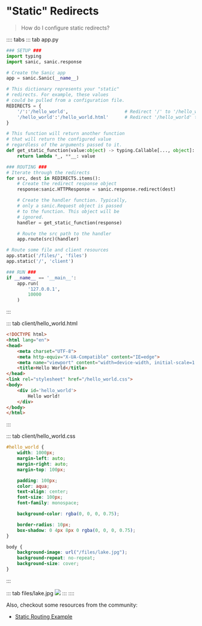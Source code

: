 # "Static" Redirects

> How do I configure static redirects?

:::: tabs
::: tab app.py
```python
### SETUP ###
import typing
import sanic, sanic.response

# Create the Sanic app
app = sanic.Sanic(__name__)

# This dictionary represents your "static"
# redirects. For example, these values
# could be pulled from a configuration file.
REDIRECTS = {
    '/':'/hello_world',                     # Redirect '/' to '/hello_world'
    '/hello_world':'/hello_world.html'      # Redirect '/hello_world' to 'hello_world.html'
}

# This function will return another function
# that will return the configured value
# regardless of the arguments passed to it.
def get_static_function(value:object) -> typing.Callable[..., object]:
    return lambda *_, **__: value

### ROUTING ###
# Iterate through the redirects
for src, dest in REDIRECTS.items():                            
    # Create the redirect response object         
    response:sanic.HTTPResponse = sanic.response.redirect(dest)

    # Create the handler function. Typically,
    # only a sanic.Request object is passed
    # to the function. This object will be 
    # ignored.
    handler = get_static_function(response)

    # Route the src path to the handler
    app.route(src)(handler)

# Route some file and client resources
app.static('/files/', 'files')
app.static('/', 'client')

### RUN ###
if __name__ == '__main__':
    app.run(
        '127.0.0.1',
        10000
    )
```
:::

::: tab client/hello_world.html
```html
<!DOCTYPE html>
<html lang="en">
<head>
    <meta charset="UTF-8">
    <meta http-equiv="X-UA-Compatible" content="IE=edge">
    <meta name="viewport" content="width=device-width, initial-scale=1.0">
    <title>Hello World</title>
</head>
<link rel="stylesheet" href="/hello_world.css">
<body>
    <div id='hello_world'>
        Hello world!
    </div>
</body>
</html>
```
:::

::: tab client/hello_world.css
```css
#hello_world {
    width: 1000px;
    margin-left: auto;
    margin-right: auto;
    margin-top: 100px;

    padding: 100px;
    color: aqua;
    text-align: center;
    font-size: 100px;
    font-family: monospace;

    background-color: rgba(0, 0, 0, 0.75);

    border-radius: 10px;
    box-shadow: 0 4px 8px 0 rgba(0, 0, 0, 0.75);
}

body {
    background-image: url("/files/lake.jpg");
    background-repeat: no-repeat;
    background-size: cover;
}
```
:::

::: tab files/lake.jpg
![](./images/lake.jpg)
:::
::::

Also, checkout some resources from the community:

- [Static Routing Example](https://github.com/Perzan/sanic-static-routing-example)
